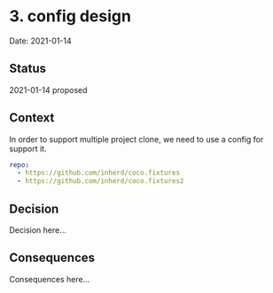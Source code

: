 # 3. config design

Date: 2021-01-14

## Status

2021-01-14 proposed

## Context

In order to support multiple project clone, we need to use a config for support it.

```yaml
repo:
  - https://github.com/inherd/coco.fixtures
  - https://github.com/inherd/coco.fixtures2
```

## Decision

Decision here...

## Consequences

Consequences here...
